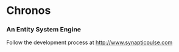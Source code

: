 # Chronos
### An Entity System Engine

Follow the development process at http://www.synapticpulse.com